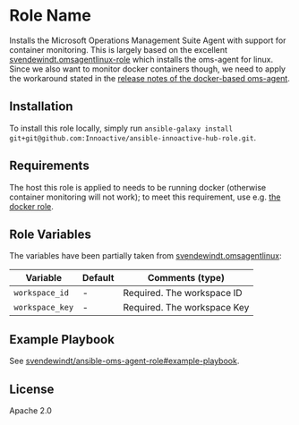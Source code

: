 # Role Name

Installs the Microsoft Operations Management Suite Agent with support for container monitoring. This is largely based on
the excellent [svendewindt.omsagentlinux-role](https://github.com/svendewindt/ansible-role-omsagent-linux)
which installs the oms-agent for linux. Since we also want to monitor docker containers though, we need to apply the
workaround stated in the [release notes of the docker-based oms-agent](https://github.com/Microsoft/OMS-docker/blob/master/ReleaseNote.md#due-to-the-backend-changes-for-container-monitoring-with-oms-agent-for-linux-and-it-is-a-fresh-install-you-will-need-to-run-this-workaround).

## Installation

To install this role locally, simply run `ansible-galaxy install git+git@github.com:Innoactive/ansible-innoactive-hub-role.git`.

## Requirements

The host this role is applied to needs to be running docker (otherwise container monitoring will not work); to meet this
requirement, use e.g. [the docker role](https://galaxy.ansible.com/geerlingguy/docker).

## Role Variables

The variables have been partially taken from [svendewindt.omsagentlinux](https://github.com/svendewindt/ansible-role-omsagent-linux):

| Variable                  | Default | Comments (type)                                                                |
| ---                       | ---     | ---                                                                            |
| `workspace_id`            | -       | Required. The workspace ID                                                     |
| `workspace_key`           | -       | Required. The workspace Key                                                    |

## Example Playbook

See [svendewindt/ansible-oms-agent-role#example-playbook](https://github.com/svendewindt/ansible-role-omsagent-linux#example-playbook).

## License

Apache 2.0
